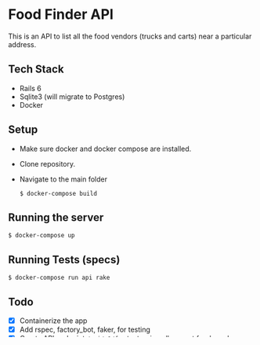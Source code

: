 # Food Finder API

This is an API to list all the food vendors (trucks and carts) near a particular address.

## Tech Stack

- Rails 6
- Sqlite3 (will migrate to Postgres)
- Docker

## Setup

- Make sure docker and docker compose are installed.
- Clone repository.
- Navigate to the main folder

  `$ docker-compose build`

## Running the server

`$ docker-compose up`

## Running Tests (specs)

`$ docker-compose run api rake`

## Todo

- [x] Containerize the app
- [x] Add rspec, factory_bot, faker, for testing
- [x] Create API endpoint `/api/v1/food` returning all current food vendors
- [x] Create scope for current and coming soon
- [x] Create API endpoint `/api/v1/food/coming_soon` returning all pending food vendors
- [x] Create scope for trucks
- [x] Create API endpoint `/api/v1/trucks` returning all current trucks vendors
- [x] Create API endpoint `/api/v1/trucks/coming_soon` returning all pending trucks vendors
- [x] Create scope for carts
- [x] Create API endpoint `/api/v1/carts` returning all current carts vendors
- [x] Create API endpoint `/api/v1/carts/coming_soon` returning all pending carts vendors
- [x] Add geokit gem
- [ ] Create API endpoint `/api/v1/food/near/address`
- [ ] Move Bing key into a env file
- [ ] Create job to geocode new vendors not containing lat / long
- [ ] Move app to postgres with new docker container
- [ ] Add token authorization
- [ ] Add ability to upload new file through the API
- [ ] Move address to its own model
